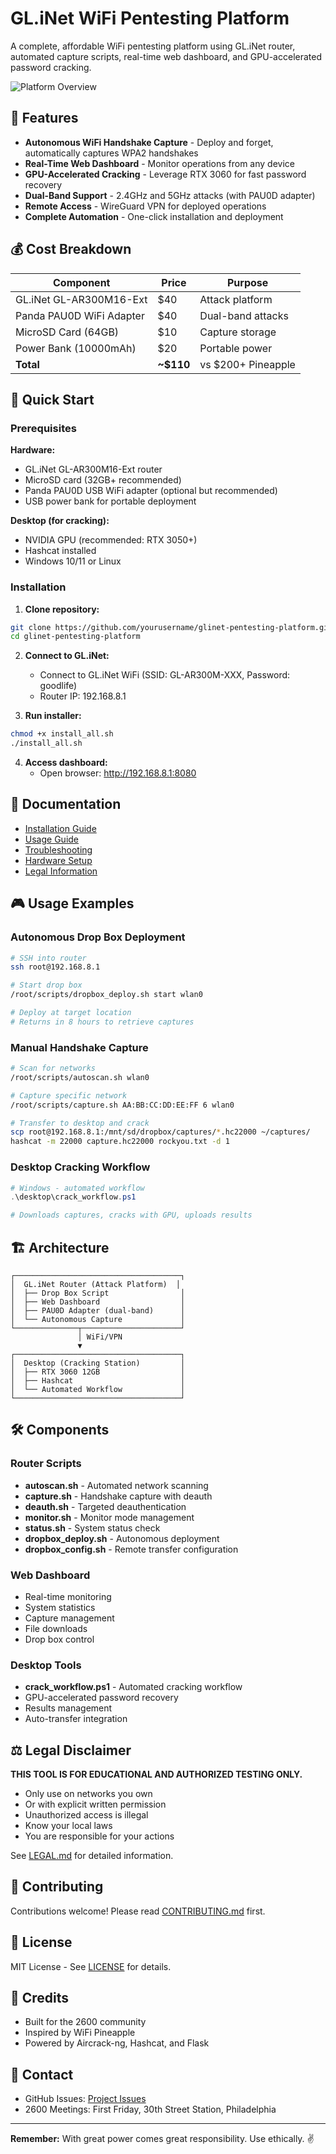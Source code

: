# GL.iNet WiFi Pentesting Platform

A complete, affordable WiFi pentesting platform using GL.iNet router, automated capture scripts, real-time web dashboard, and GPU-accelerated password cracking.

![Platform Overview](docs/images/dashboard.png)

## 🎯 Features

- **Autonomous WiFi Handshake Capture** - Deploy and forget, automatically captures WPA2 handshakes
- **Real-Time Web Dashboard** - Monitor operations from any device
- **GPU-Accelerated Cracking** - Leverage RTX 3060 for fast password recovery
- **Dual-Band Support** - 2.4GHz and 5GHz attacks (with PAU0D adapter)
- **Remote Access** - WireGuard VPN for deployed operations
- **Complete Automation** - One-click installation and deployment

## 💰 Cost Breakdown

| Component | Price | Purpose |
|-----------|-------|---------|
| GL.iNet GL-AR300M16-Ext | $40 | Attack platform |
| Panda PAU0D WiFi Adapter | $40 | Dual-band attacks |
| MicroSD Card (64GB) | $10 | Capture storage |
| Power Bank (10000mAh) | $20 | Portable power |
| **Total** | **~$110** | vs $200+ Pineapple |

## 🚀 Quick Start

### Prerequisites

**Hardware:**
- GL.iNet GL-AR300M16-Ext router
- MicroSD card (32GB+ recommended)
- Panda PAU0D USB WiFi adapter (optional but recommended)
- USB power bank for portable deployment

**Desktop (for cracking):**
- NVIDIA GPU (recommended: RTX 3050+)
- Hashcat installed
- Windows 10/11 or Linux

### Installation

1. **Clone repository:**
```bash
git clone https://github.com/yourusername/glinet-pentesting-platform.git
cd glinet-pentesting-platform
```

2. **Connect to GL.iNet:**
   - Connect to GL.iNet WiFi (SSID: GL-AR300M-XXX, Password: goodlife)
   - Router IP: 192.168.8.1

3. **Run installer:**
```bash
chmod +x install_all.sh
./install_all.sh
```

4. **Access dashboard:**
   - Open browser: http://192.168.8.1:8080

## 📖 Documentation

- [Installation Guide](docs/INSTALLATION.md)
- [Usage Guide](docs/USAGE.md)
- [Troubleshooting](docs/TROUBLESHOOTING.md)
- [Hardware Setup](docs/HARDWARE.md)
- [Legal Information](docs/LEGAL.md)

## 🎮 Usage Examples

### Autonomous Drop Box Deployment
```bash
# SSH into router
ssh root@192.168.8.1

# Start drop box
/root/scripts/dropbox_deploy.sh start wlan0

# Deploy at target location
# Returns in 8 hours to retrieve captures
```

### Manual Handshake Capture
```bash
# Scan for networks
/root/scripts/autoscan.sh wlan0

# Capture specific network
/root/scripts/capture.sh AA:BB:CC:DD:EE:FF 6 wlan0

# Transfer to desktop and crack
scp root@192.168.8.1:/mnt/sd/dropbox/captures/*.hc22000 ~/captures/
hashcat -m 22000 capture.hc22000 rockyou.txt -d 1
```

### Desktop Cracking Workflow
```powershell
# Windows - automated workflow
.\desktop\crack_workflow.ps1

# Downloads captures, cracks with GPU, uploads results
```

## 🏗️ Architecture
```
┌─────────────────────────────────────┐
│  GL.iNet Router (Attack Platform)  │
│  ├── Drop Box Script                │
│  ├── Web Dashboard                  │
│  ├── PAU0D Adapter (dual-band)      │
│  └── Autonomous Capture             │
└──────────────┬──────────────────────┘
               │ WiFi/VPN
               ▼
┌─────────────────────────────────────┐
│  Desktop (Cracking Station)         │
│  ├── RTX 3060 12GB                  │
│  ├── Hashcat                        │
│  └── Automated Workflow             │
└─────────────────────────────────────┘
```

## 🛠️ Components

### Router Scripts

- **autoscan.sh** - Automated network scanning
- **capture.sh** - Handshake capture with deauth
- **deauth.sh** - Targeted deauthentication
- **monitor.sh** - Monitor mode management
- **status.sh** - System status check
- **dropbox_deploy.sh** - Autonomous deployment
- **dropbox_config.sh** - Remote transfer configuration

### Web Dashboard

- Real-time monitoring
- System statistics
- Capture management
- File downloads
- Drop box control

### Desktop Tools

- **crack_workflow.ps1** - Automated cracking workflow
- GPU-accelerated password recovery
- Results management
- Auto-transfer integration

## ⚖️ Legal Disclaimer

**THIS TOOL IS FOR EDUCATIONAL AND AUTHORIZED TESTING ONLY.**

- Only use on networks you own
- Or with explicit written permission
- Unauthorized access is illegal
- Know your local laws
- You are responsible for your actions

See [LEGAL.md](docs/LEGAL.md) for detailed information.

## 🤝 Contributing

Contributions welcome! Please read [CONTRIBUTING.md](CONTRIBUTING.md) first.

## 📜 License

MIT License - See [LICENSE](LICENSE) for details.

## 🙏 Credits

- Built for the 2600 community
- Inspired by WiFi Pineapple
- Powered by Aircrack-ng, Hashcat, and Flask

## 📧 Contact

- GitHub Issues: [Project Issues](https://github.com/yourusername/glinet-pentesting-platform/issues)
- 2600 Meetings: First Friday, 30th Street Station, Philadelphia

---

**Remember:** With great power comes great responsibility. Use ethically. ✌️
